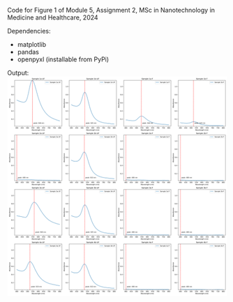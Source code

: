 Code for Figure 1 of Module 5, Assignment 2, MSc in Nanotechnology in Medicine and Healthcare, 2024

Dependencies:
- matplotlib
- pandas
- openpyxl (installable from PyPi)


Output:
![Figure 1](fig1.svg)
